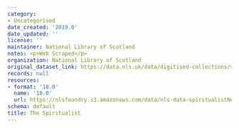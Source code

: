 ```yaml
---
category:
- Uncategorised
date_created: '2019.0'
date_updated: ''
license: ''
maintainer: National Library of Scotland
notes: <p>Web Scraped</p>
organization: National Library of Scotland
original_dataset_link: https://data.nls.uk/data/digitised-collections/spiritualist-newspapers/
records: null
resources:
- format: '18.0'
  name: '18.0'
  url: https://nlsfoundry.s3.amazonaws.com/data/nls-data-spiritualistNewspaper.zip
schema: default
title: The Spiritualist
---
```

